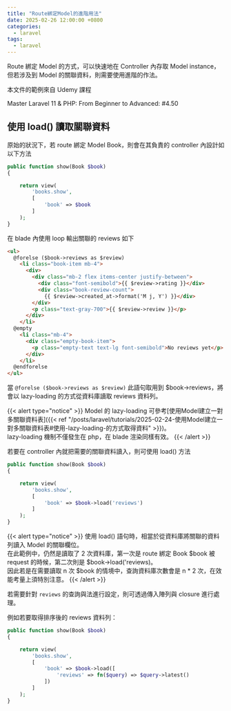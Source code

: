 ```yaml
---
title: "Route綁定Model的進階用法"
date: 2025-02-26 12:00:00 +0800
categories: 
  - laravel
tags:
  - laravel
---
```


Route 綁定 Model 的方式，可以快速地在 Controller 內存取 Model instance，但若涉及到 Model 的關聯資料，則需要使用進階的作法。

本文件的範例來自 Udemy 課程

Master Laravel 11 & PHP: From Beginner to Advanced: \#4.50

## 使用 load() 讀取關聯資料

原始的狀況下，若 route 綁定 Model Book，則會在其負責的 controller 內設計如以下方法

```php
public function show(Book $book)
{

    return view(
        'books.show',
        [
            'book' => $book
        ]
    );
}
```

在 blade 內使用 loop 輸出關聯的 reviews 如下

```html
<ul>
  @forelse ($book->reviews as $review)
    <li class="book-item mb-4">
      <div>
        <div class="mb-2 flex items-center justify-between">
          <div class="font-semibold">{{ $review->rating }}</div>
          <div class="book-review-count">
            {{ $review->created_at->format('M j, Y') }}</div>
        </div>
        <p class="text-gray-700">{{ $review->review }}</p>
      </div>
    </li>
  @empty
    <li class="mb-4">
      <div class="empty-book-item">
        <p class="empty-text text-lg font-semibold">No reviews yet</p>
      </div>
    </li>
  @endforelse
</ul>
```

當 `@forelse ($book->reviews as $review)` 此語句取用到 $book->reviews，將會以 lazy-loading 的方式從資料庫讀取 reviews 資料列。

{{< alert type="notice" >}}
Model 的 lazy-loading 可參考[使用Model建立一對多關聯資料表]({{< ref "/posts/laravel/tutorials/2025-02-24-使用Model建立一對多關聯資料表#使用-lazy-loading-的方式取得資料" >}})。  
lazy-loading 機制不僅發生在 php，在 blade 渲染同樣有效。
{{< /alert >}}

若要在 controller 內就把需要的關聯資料讀入，則可使用 load() 方法

```php
public function show(Book $book)
{

    return view(
        'books.show',
        [
            'book' => $book->load('reviews')
        ]
    );
}
```

{{< alert type="notice" >}}
使用 load() 語句時，相當於從資料庫將關聯的資料列讀入 Model 的關聯欄位。  
在此範例中，仍然是讀取了 2 次資料庫，第一次是 route 綁定 Book $book 被 request 的時候，第二次則是 $book->load('reviews)。  
因此若是在需要讀取 n 次 $book 的情境中，查詢資料庫次數會是 n * 2 次，在效能考量上須特別注意。
{{< /alert >}}

若需要針對 `reviews` 的查詢與法進行設定，則可透過傳入陣列與 closure 進行處理。  

例如若要取得排序後的 reviews 資料列：

```php
public function show(Book $book)
{

    return view(
        'books.show',
        [
            'book' => $book->load([
                'reviews' => fn($query) => $query->latest()
            ])
        ]
    );
}
```
